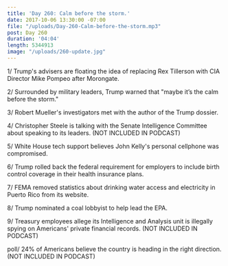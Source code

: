 ```yaml
---
title: 'Day 260: Calm before the storm.'
date: 2017-10-06 13:30:00 -07:00
file: "/uploads/Day-260-Calm-before-the-storm.mp3"
post: Day 260
duration: '04:04'
length: 5344913
image: "/uploads/260-update.jpg"
---
```


1/ Trump's advisers are floating the idea of replacing Rex Tillerson with CIA Director Mike Pompeo after Morongate.

2/ Surrounded by military leaders, Trump warned that "maybe it’s the calm before the storm."

3/ Robert Mueller's investigators met with the author of the Trump dossier.

4/ Christopher Steele is talking with the Senate Intelligence Committee about speaking to its leaders. (NOT INCLUDED IN PODCAST)

5/ White House tech support believes John Kelly's personal cellphone was compromised.

6/ Trump rolled back the federal requirement for employers to include birth control coverage in their health insurance plans.

7/ FEMA removed statistics about drinking water access and electricity in Puerto Rico from its website.

8/ Trump nominated a coal lobbyist to help lead the EPA.

9/ Treasury employees allege its Intelligence and Analysis unit is illegally spying on Americans' private financial records. (NOT INCLUDED IN PODCAST)

poll/ 24% of Americans believe the country is heading in the right direction. (NOT INCLUDED IN PODCAST)
